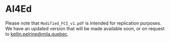 # AI4Ed

Please note that `Modified_FCI_v1.pdf` is intended for replication purposes. We have an updated version that will be made available soon, or on request to kellin.pelrine@mila.quebec.
